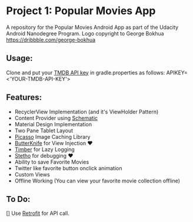 # Project 1: Popular Movies App
A repository for the Popular Movies Android App as part of the Udacity Android Nanodegree Program.
Logo copyright to George Bokhua https://dribbble.com/george-bokhua

## Usage:
Clone and put your [TMDB API key](https://www.themoviedb.org/faq/api) in gradle.properties as follows:
APIKEY=<'YOUR-TMDB-API-KEY'>

## Features:
  - RecyclerView Implementation (and it's ViewHolder Pattern)
  - Content Provider using [Schematic](https://github.com/SimonVT/schematic)
  - Material Design Implementation
  - Two Pane Tablet Layout
  - [Picasso](https://square.github.io/picasso/) Image Caching Library
  - [ButterKnife](jakewharton.github.io/butterknife/) for View Injection :heart:
  - [Timber](jakewharton.github.io/timber/) for Lazy Logging
  - [Stetho](https://facebook.github.io/stetho/) for debugging :heart:
  - Ability to save Favorite Movies
  - Twitter like favorite button onclick animation
  - Custom Views
  - Offline Working (You can view your favorite movie collection offline)

## To Do:
  [] Use [Retrofit](square.github.io/retrofit/) for API call.
